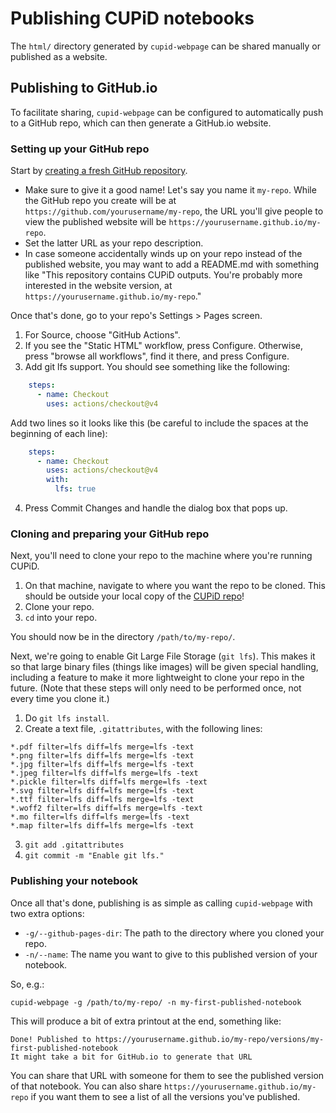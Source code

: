 # Publishing CUPiD notebooks

The `html/` directory generated by `cupid-webpage` can be shared manually or published as a website.

## Publishing to GitHub.io

To facilitate sharing, `cupid-webpage` can be configured to automatically push to a GitHub repo, which can then generate a GitHub.io website.

### Setting up your GitHub repo

Start by [creating a fresh GitHub repository](https://github.com/new).
- Make sure to give it a good name! Let's say you name it `my-repo`. While the GitHub repo you create will be at `https://github.com/yourusername/my-repo`, the URL you'll give people to view the published website will be `https://yourusername.github.io/my-repo`.
- Set the latter URL as your repo description.
- In case someone accidentally winds up on your repo instead of the published website, you may want to add a README.md with something like "This repository contains CUPiD outputs. You're probably more interested in the website version, at `https://yourusername.github.io/my-repo`."

Once that's done, go to your repo's Settings > Pages screen.
1. For Source, choose "GitHub Actions".
2. If you see the "Static HTML" workflow, press Configure. Otherwise, press "browse all workflows", find it there, and press Configure.
3. Add git lfs support. You should see something like the following:
```yml
    steps:
      - name: Checkout
        uses: actions/checkout@v4
```
Add two lines so it looks like this (be careful to include the spaces at the beginning of each line):
```yml
    steps:
      - name: Checkout
        uses: actions/checkout@v4
        with:
          lfs: true
```
4. Press Commit Changes and handle the dialog box that pops up.

### Cloning and preparing your GitHub repo

Next, you'll need to clone your repo to the machine where you're running CUPiD.
1. On that machine, navigate to where you want the repo to be cloned. This should be outside your local copy of the [CUPiD repo](https://github.com/NCAR/CUPiD)!
2. Clone your repo.
3. `cd` into your repo.

You should now be in the directory `/path/to/my-repo/`.

Next, we're going to enable Git Large File Storage (`git lfs`). This makes it so that large binary files (things like images) will be given special handling, including a feature to make it more lightweight to clone your repo in the future. (Note that these steps will only need to be performed once, not every time you clone it.)
1. Do `git lfs install`.
2. Create a text file, `.gitattributes`, with the following lines:
```
*.pdf filter=lfs diff=lfs merge=lfs -text
*.png filter=lfs diff=lfs merge=lfs -text
*.jpg filter=lfs diff=lfs merge=lfs -text
*.jpeg filter=lfs diff=lfs merge=lfs -text
*.pickle filter=lfs diff=lfs merge=lfs -text
*.svg filter=lfs diff=lfs merge=lfs -text
*.ttf filter=lfs diff=lfs merge=lfs -text
*.woff2 filter=lfs diff=lfs merge=lfs -text
*.mo filter=lfs diff=lfs merge=lfs -text
*.map filter=lfs diff=lfs merge=lfs -text
```
3. `git add .gitattributes`
4. `git commit -m "Enable git lfs."`

### Publishing your notebook

Once all that's done, publishing is as simple as calling `cupid-webpage` with two extra options:
- `-g/--github-pages-dir`: The path to the directory where you cloned your repo.
- `-n/--name`: The name you want to give to this published version of your notebook.

So, e.g.:
```shell
cupid-webpage -g /path/to/my-repo/ -n my-first-published-notebook
```

This will produce a bit of extra printout at the end, something like:
```
Done! Published to https://yourusername.github.io/my-repo/versions/my-first-published-notebook
It might take a bit for GitHub.io to generate that URL
```

You can share that URL with someone for them to see the published version of that notebook. You can also share `https://yourusername.github.io/my-repo` if you want them to see a list of all the versions you've published.
